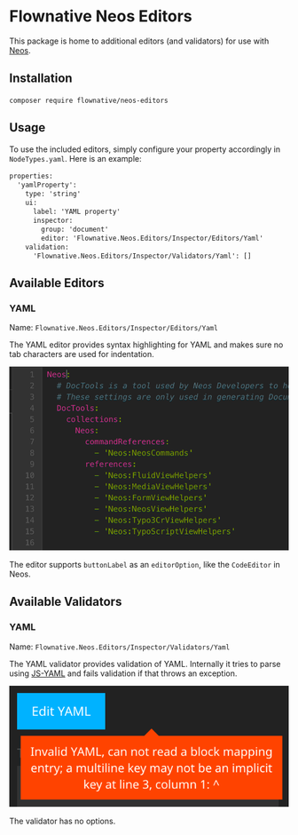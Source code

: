 # Flownative Neos Editors

This package is home to additional editors (and validators) for use with
[Neos](https://www.neos.io/).

## Installation

`composer require flownative/neos-editors`

## Usage

To use the included editors, simply configure your property accordingly
in `NodeTypes.yaml`. Here is an example:

    properties:
      'yamlProperty':
        type: 'string'
        ui:
          label: 'YAML property'
          inspector:
            group: 'document'
            editor: 'Flownative.Neos.Editors/Inspector/Editors/Yaml'
        validation:
          'Flownative.Neos.Editors/Inspector/Validators/Yaml': []

## Available Editors

### YAML

Name: `Flownative.Neos.Editors/Inspector/Editors/Yaml`

The YAML editor provides syntax highlighting for YAML and makes sure no
tab characters are used for indentation.

![YAML editor](Documentation/Images/yaml-editor.png)

The editor supports `buttonLabel` as an `editorOption`, like the
`CodeEditor` in Neos.

## Available Validators

### YAML

Name: `Flownative.Neos.Editors/Inspector/Validators/Yaml`

The YAML validator provides validation of YAML. Internally it tries to
parse using [JS-YAML](https://github.com/nodeca/js-yaml) and fails
validation if that throws an exception.

![YAML error message](Documentation/Images/yaml-error.png)

The validator has no options.

